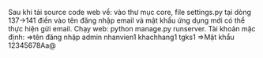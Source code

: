 Sau khi tải source code web về: vào thư mục core, file settings.py
tại dòng 137->141 điền vào tên đăng nhập email và mật khẩu ứng dụng mới có thể
thực hiện gửi email. 
Chạy web: python manage.py runserver. Tài khoản mặc định: 
=>tên đăng nhập
admin
nhanvien1
khachhang1
tgks1
=>Mật khẩu
12345678Aa@
